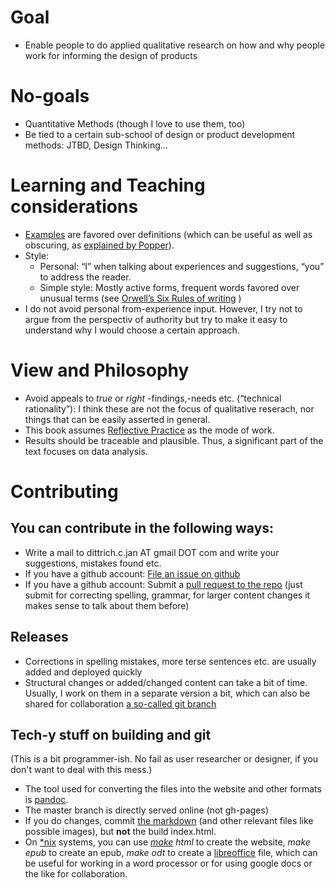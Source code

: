
# Goal 

* Enable people to do applied qualitative research on how and why people work for informing the design of products


# No-goals

* Quantitative Methods (though I love to use them, too)
* Be tied to a certain sub-school of design or product development methods: JTBD, Design Thinking…

# Learning and Teaching considerations

* [Examples](https://en.wikipedia.org/wiki/Worked-example_effect) are favored over definitions (which can be useful as well as obscuring, as [explained by Popper](http://www.criticalrationalism.net/2010/07/19/essentialism/)).
* Style:
    * Personal: “I” when talking about experiences and suggestions, “you” to address the reader.
    * Simple style: Mostly active forms, frequent words favored over unusual terms (see [Orwell’s Six Rules of writing](https://en.wikipedia.org/wiki/Politics_and_the_English_Language#Remedy_of_Six_Rules) )
* I do not avoid personal from-experience input. However, I try not to argue from the perspectiv of authority but try  to make it easy to understand why I would choose a certain approach.

# View and Philosophy

* Avoid appeals to *true* or *right* -findings,-needs  etc. (“technical rationality”): I think these are not the focus of qualitative reserach, nor things that can be easily asserted in general.
* This book assumes [Reflective Practice](https://en.wikipedia.org/wiki/Reflective_practice) as the mode of work.
* Results should be traceable and plausible. Thus, a significant part of the text focuses on data analysis.



# Contributing

## You can contribute in the following ways:

* Write a mail to dittrich.c.jan AT gmail DOT com and write your suggestions, mistakes found etc.
* If you have a github account: [File an issue on github](https://github.com/jdittrich/userNeedResearchBook/issues)
* If you have a github account: Submit a [pull request to the repo](https://github.com/jdittrich/userNeedResearchBook) (just submit for correcting spelling, grammar, for larger content changes it makes sense to talk about them before)

## Releases

* Corrections in spelling mistakes, more terse sentences etc. are usually added and deployed quickly
* Structural changes or added/changed content can take a bit of time. Usually, I work on them in a separate version a bit, which can also be shared for collaboration [a so-called git branch](https://git-scm.com/book/en/v2/Git-Branching-Basic-Branching-and-Merging) 

## Tech-y stuff on building and git

(This is a bit programmer-ish. No fail as user researcher or designer, if you don't want to deal with this mess.)

* The tool used for converting the files into the website and other formats is [pandoc](http://johnmacfarlane.net/pandoc/).
* The master branch is directly served online (not gh-pages)
* If you do changes, commit [the markdown](https://github.com/jdittrich/userNeedResearchBook/tree/gh-pages/text) (and other relevant files like possible images), but **not** the build index.html.
* On [\*nix](https://en.wikipedia.org/wiki/*nix) systems, you can use *[make](https://en.wikipedia.org/wiki/Make_(software)) html* to create the website, *make epub* to create an epub, *make odt* to create a [libreoffice](http://www.libreoffice.org/) file, which can be useful for working in a word processor or for using google docs or the like for collaboration.

